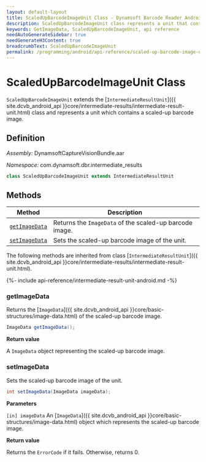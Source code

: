 ```yaml
---
layout: default-layout
title: ScaledUpBarcodeImageUnit Class - Dynamsoft Barcode Reader Android Edition
description: ScaledUpBarcodeImageUnit class represents a unit that contains scaled up barcode image. It inherits from the IntermediateResultUnit class.
keywords: GetImageData, ScaledUpBarcodeImageUnit, api reference
needAutoGenerateSidebar: true
needGenerateH3Content: true
breadcrumbText: ScaledUpBarcodeImageUnit
permalink: /programming/android/api-reference/scaled-up-barcode-image-unit.html
---
```


# ScaledUpBarcodeImageUnit Class

`ScaledUpBarcodeImageUnit` extends the [`IntermediateResultUnit`]({{ site.dcvb_android_api }}core/intermediate-results/intermediate-result-unit.html) class and represents a unit which contains a scaled-up barcode image.

## Definition

*Assembly:* DynamsoftCaptureVisionBundle.aar

*Namespace:* com.dynamsoft.dbr.intermediate_results

```java
class ScaledUpBarcodeImageUnit extends IntermediateResultUnit
```

## Methods

| Method | Description |
| ------ | ----------- |
| [`getImageData`](#getimagedata) | Returns the `ImageData` of the scaled-up barcode image. |
| [`setImageData`](#setimagedata) | Sets the scaled-up barcode image of the unit. |

The following methods are inherited from class [`IntermediateResultUnit`]({{ site.dcvb_android_api }}core/intermediate-results/intermediate-result-unit.html).

{%- include api-reference/intermediate-result-unit-android.md -%}

### getImageData

Returns the [`ImageData`]({{ site.dcvb_android_api }}core/basic-structures/image-data.html) of the scaled-up barcode image.

```java
ImageData getImageData();
```

**Return value**

A `ImageData` object representing the scaled-up barcode image.

### setImageData

Sets the scaled-up barcode image of the unit.

```java
int setImageData(ImageData imageData);
```

**Parameters**

`[in] imageData` An [`ImageData`]({{ site.dcvb_android_api }}core/basic-structures/image-data.html) object which represents the scaled-up barcode image.

**Return value**

Returns the `ErrorCode` if it fails. Otherwise, returns 0.

